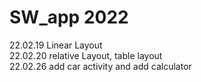 # SW_app 2022

22.02.19 Linear Layout  
22.02.20 relative Layout, table layout  
22.02.26 add car activity and add calculator  
